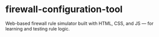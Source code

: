 # firewall-configuration-tool
Web-based firewall rule simulator built with HTML, CSS, and JS — for learning and testing rule logic.
